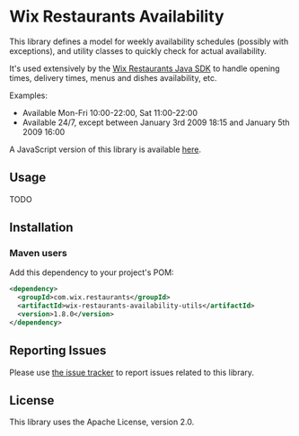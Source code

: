 # Wix Restaurants Availability
This library defines a model for weekly availability schedules (possibly with exceptions), and utility classes to quickly check for actual availability.

It's used extensively by the [Wix Restaurants Java SDK](https://github.com/wix/wix-restaurants-java-sdk) to handle opening times, delivery times, menus and dishes availability, etc.

Examples:
* Available Mon-Fri 10:00-22:00, Sat 11:00-22:00
* Available 24/7, except between January 3rd 2009 18:15 and January 5th 2009 16:00

A JavaScript version of this library is available [here](https://github.com/wix/availability4js).

## Usage
TODO

## Installation
### Maven users

Add this dependency to your project's POM:

```xml
<dependency>
  <groupId>com.wix.restaurants</groupId>
  <artifactId>wix-restaurants-availability-utils</artifactId>
  <version>1.8.0</version>
</dependency>
```

## Reporting Issues

Please use [the issue tracker](https://github.com/wix/wix-restaurants-availability/issues) to report issues related to this library.

## License
This library uses the Apache License, version 2.0.
